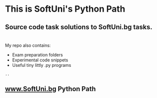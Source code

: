 # This is SoftUni's Python Path 
## Source code task solutions to SoftUni.bg tasks. 
##
#
#
My repo also contains:
- Exam preparation folders
- Experimental code snippets
- Useful tiny littly .py programs

```
..
```
## www.SoftUni.bg Python Path
